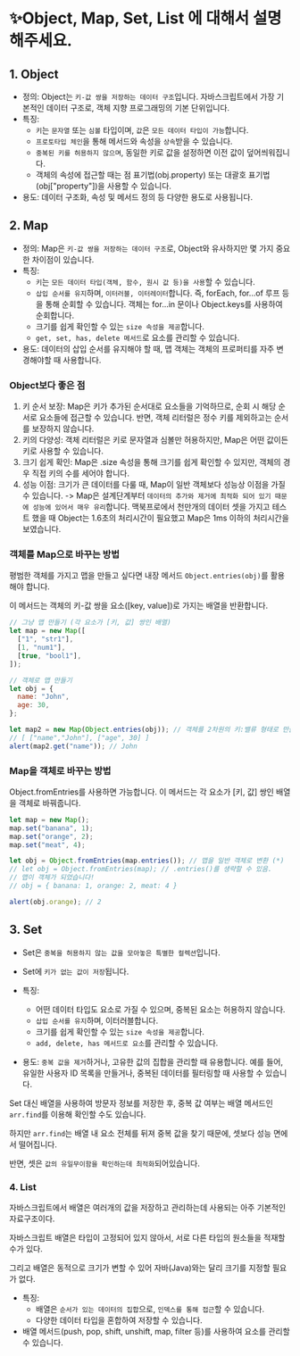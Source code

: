 # ✨Object, Map, Set, List 에 대해서 설명해주세요.

## 1. Object

- 정의: Object는 `키-값 쌍을 저장하는 데이터 구조`입니다. 자바스크립트에서 가장 기본적인 데이터 구조로, 객체 지향 프로그래밍의 기본 단위입니다.
- 특징:
  - `키`는 `문자열` 또는 `심볼` 타입이며, `값`은 `모든 데이터 타입이 가능`합니다.
  - `프로토타입 체인`을 통해 메서드와 속성을 `상속`받을 수 있습니다.
  - `중복된 키를 허용하지 않으며`, 동일한 키로 값을 설정하면 이전 값이 덮어씌워집니다.
  - 객체의 속성에 접근할 때는 점 표기법(obj.property) 또는 대괄호 표기법(obj["property"])을 사용할 수 있습니다.
- 용도: 데이터 구조화, 속성 및 메서드 정의 등 다양한 용도로 사용됩니다.

## 2. Map

- 정의: Map은 `키-값 쌍을 저장하는 데이터 구조`로, Object와 유사하지만 몇 가지 중요한 차이점이 있습니다.
- 특징:
  - `키`는 `모든 데이터 타입(객체, 함수, 원시 값 등)을 사용`할 수 있습니다.
  - `삽입 순서를 유지`하며, `이터러블, 이터레이터`합니다. 즉, forEach, for...of 루프 등을 통해 순회할 수 있습니다. 객체는 for...in 문이나 Object.keys를 사용하여 순회합니다.
  - 크기를 쉽게 확인할 수 있는 `size 속성을 제공`합니다.
  - `get, set, has, delete 메서드`로 요소를 관리할 수 있습니다.
- 용도: 데이터의 삽입 순서를 유지해야 할 때, 맵 객체는 객체의 프로퍼티를 자주 변경해야할 때 사용합니다.

### Object보다 좋은 점

1. 키 순서 보장: Map은 키가 추가된 순서대로 요소들을 기억하므로, 순회 시 해당 순서로 요소들에 접근할 수 있습니다. 반면, 객체 리터럴은 정수 키를 제외하고는 순서를 보장하지 않습니다.
2. 키의 다양성: 객체 리터럴은 키로 문자열과 심볼만 허용하지만, Map은 어떤 값이든 키로 사용할 수 있습니다.
3. 크기 쉽게 확인: Map은 .size 속성을 통해 크기를 쉽게 확인할 수 있지만, 객체의 경우 직접 키의 수를 세어야 합니다.
4. 성능 이점: 크기가 큰 데이터를 다룰 때, Map이 일반 객체보다 성능상 이점을 가질 수 있습니다.
   ->
   Map은 설계단계부터 `데이터의 추가와 제거에 최적화 되어 있기 때문에 성능에 있어서 매우 유리`합니다.
   맥북프로에서 천만개의 데이터 셋을 가지고 테스트 했을 때 Object는 1.6초의 처리시간이 필요했고 Map은 1ms 이하의 처리시간을 보였습니다.

### 객체를 Map으로 바꾸는 방법

평범한 객체를 가지고 맵을 만들고 싶다면 내장 메서드 `Object.entries(obj)`를 활용해야 합니다.

이 메서드는 객체의 키-값 쌍을 요소([key, value])로 가지는 배열을 반환합니다.

```js
// 그냥 맵 만들기 (각 요소가 [키, 값] 쌍인 배열)
let map = new Map([
  ["1", "str1"],
  [1, "num1"],
  [true, "bool1"],
]);

// 객체로 맵 만들기
let obj = {
  name: "John",
  age: 30,
};

let map2 = new Map(Object.entries(obj)); // 객체를 2차원의 키:밸류 형태로 만들고 맵으로 변환
// [ ["name","John"], ["age", 30] ]
alert(map2.get("name")); // John
```

### Map을 객체로 바꾸는 방법

Object.fromEntries를 사용하면 가능합니다. 이 메서드는 각 요소가 [키, 값] 쌍인 배열을 객체로 바꿔줍니다.

```js
let map = new Map();
map.set("banana", 1);
map.set("orange", 2);
map.set("meat", 4);

let obj = Object.fromEntries(map.entries()); // 맵을 일반 객체로 변환 (*)
// let obj = Object.fromEntries(map); // .entries()를 생략할 수 있음.
// 맵이 객체가 되었습니다!
// obj = { banana: 1, orange: 2, meat: 4 }

alert(obj.orange); // 2
```

## 3. Set

- Set은 `중복을 허용하지 않는 값을 모아놓은 특별한 컬렉션`입니다.
- Set에 `키가 없는 값이 저장`됩니다.

- 특징:
  - 어떤 데이터 타입도 요소로 가질 수 있으며, 중복된 요소는 허용하지 않습니다.
  - `삽입 순서를 유지`하며, 이터러블합니다.
  - 크기를 쉽게 확인할 수 있는 `size 속성을 제공`합니다.
  - `add, delete, has 메서드로 요소`를 관리할 수 있습니다.
- 용도: `중복 값을 제거`하거나, 고유한 값의 집합을 관리할 때 유용합니다. 예를 들어, 유일한 사용자 ID 목록을 만들거나, 중복된 데이터를 필터링할 때 사용할 수 있습니다.

Set 대신 배열을 사용하여 방문자 정보를 저장한 후, 중복 값 여부는 배열 메서드인 `arr.find`를 이용해 확인할 수도 있습니다.

하지만 `arr.find`는 배열 내 요소 전체를 뒤져 중복 값을 찾기 때문에, 셋보다 성능 면에서 떨어집니다.

반면, 셋은 `값의 유일무이함을 확인하는데 최적화`되어있습니다.

### 4. List

자바스크립트에서 배열은 여러개의 값을 저장하고 관리하는데 사용되는 아주 기본적인 자료구조이다.

자바스크립트 배열은 타입이 고정되어 있지 않아서, 서로 다른 타입의 원소들을 적재할 수가 있다.

그리고 배열은 동적으로 크기가 변할 수 있어 자바(Java)와는 달리 크기를 지정할 필요가 없다.

- 특징:
  - 배열은 `순서가 있는 데이터의 집합`으로, `인덱스를 통해 접근`할 수 있습니다.
  - 다양한 데이터 타입을 혼합하여 저장할 수 있습니다.
- 배열 메서드(push, pop, shift, unshift, map, filter 등)를 사용하여 요소를 관리할 수 있습니다.
